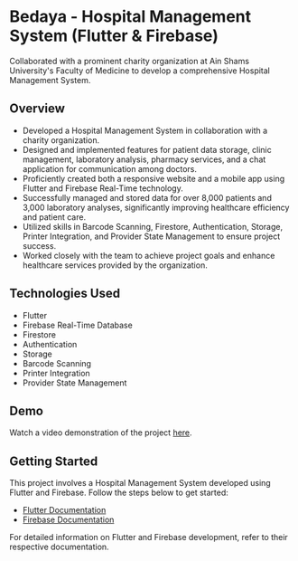 # Bedaya - Hospital Management System (Flutter & Firebase)

Collaborated with a prominent charity organization at Ain Shams University's Faculty of Medicine to develop a comprehensive Hospital Management System.

## Overview

- Developed a Hospital Management System in collaboration with a charity organization.
- Designed and implemented features for patient data storage, clinic management, laboratory analysis, pharmacy services, and a chat application for communication among doctors.
- Proficiently created both a responsive website and a mobile app using Flutter and Firebase Real-Time technology.
- Successfully managed and stored data for over 8,000 patients and 3,000 laboratory analyses, significantly improving healthcare efficiency and patient care.
- Utilized skills in Barcode Scanning, Firestore, Authentication, Storage, Printer Integration, and Provider State Management to ensure project success.
- Worked closely with the team to achieve project goals and enhance healthcare services provided by the organization.

## Technologies Used

- Flutter
- Firebase Real-Time Database
- Firestore
- Authentication
- Storage
- Barcode Scanning
- Printer Integration
- Provider State Management


## Demo

Watch a video demonstration of the project [here](https://drive.google.com/file/d/1TBApEQJWO0oG1TK4tqbnPA5LCDfZ1Svl/view?usp=sharing).

## Getting Started

This project involves a Hospital Management System developed using Flutter and Firebase. Follow the steps below to get started:

- [Flutter Documentation](https://flutter.dev/docs)
- [Firebase Documentation](https://firebase.google.com/docs)

For detailed information on Flutter and Firebase development, refer to their respective documentation.
